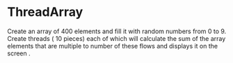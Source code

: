 # ThreadArray
Create an array of 400 elements and fill it  with random numbers from 0 to 9. Create threads ( 10 pieces) each of which will calculate the sum of the array elements that are multiple to number of these flows and displays it on the screen .
